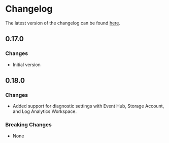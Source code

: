 # Changelog

The latest version of the changelog can be found [here](https://github.com/Azure/bicep-registry-modules/blob/main/avm/res/app/container-app/CHANGELOG.md).

## 0.17.0

### Changes

- Initial version

## 0.18.0

### Changes

- Added support for diagnostic settings with Event Hub, Storage Account, and Log Analytics Workspace.

### Breaking Changes

- None
